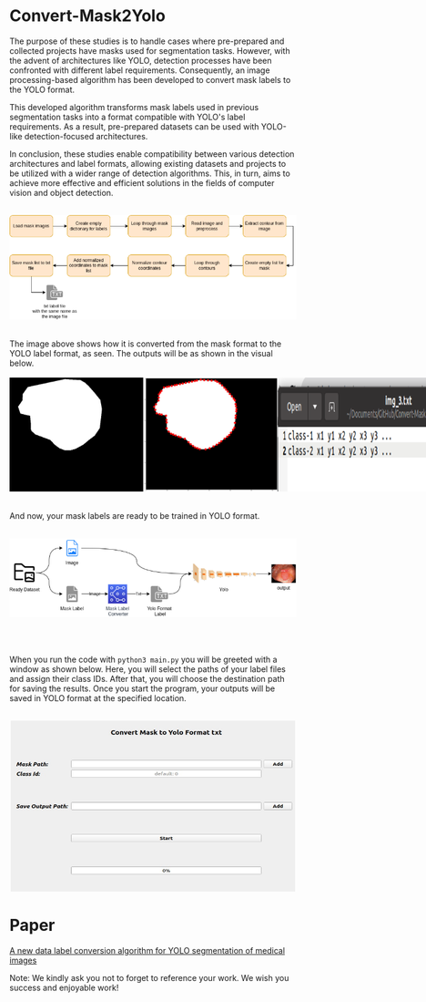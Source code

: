 # Convert-Mask2Yolo

 The purpose of these studies is to handle cases where pre-prepared and collected projects have masks used for segmentation tasks. However, with the advent of architectures like YOLO, detection processes have been confronted with different label requirements. Consequently, an image processing-based algorithm has been developed to convert mask labels to the YOLO format.

 This developed algorithm transforms mask labels used in previous segmentation tasks into a format compatible with YOLO's label requirements. As a result, pre-prepared datasets can be used with YOLO-like detection-focused architectures.
 
 In conclusion, these studies enable compatibility between various detection architectures and label formats, allowing existing datasets and projects to be utilized with a wider range of detection algorithms. This, in turn, aims to achieve more effective and efficient solutions in the fields of computer vision and object detection.
<br><br>
<p align="center">
  <img src="https://github.com/MehmetOKUYAR/Convert-Mask2Yolo/blob/main/images/diagram.png" alt="Görüntü Açıklaması">
</p>

<br>
 The image above shows how it is converted from the mask format to the YOLO label format, as seen. The outputs will be as shown in the visual below.
 <br><br>
<div style="display: flex;">
  <img src="https://github.com/MehmetOKUYAR/Convert-Mask2Yolo/blob/main/images/mask.jpg" alt="Görsel 1" width="250" height="200">
  <img src="https://github.com/MehmetOKUYAR/Convert-Mask2Yolo/blob/main/images/output.png" alt="Görsel 2" width="250" height="200">
  <img src="https://github.com/MehmetOKUYAR/Convert-Mask2Yolo/blob/main/images/output-txt.png" alt="Görsel 3" width="300" height="200">
</div>
<br><br>
And now, your mask labels are ready to be trained in YOLO format.
<br><br>
<p align="center">
  <img src="https://github.com/MehmetOKUYAR/Convert-Mask2Yolo/blob/main/images/labelconv.png" alt="Görüntü Açıklaması">
</p>
<br><br>

When you run the code with `python3 main.py` you will be greeted with a window as shown below. Here, you will select the paths of your label files and assign their class IDs. After that, you will choose the destination path for saving the results. Once you start the program, your outputs will be saved in YOLO format at the specified location.
<br><br>
<p align="center">
  <img src="https://github.com/MehmetOKUYAR/Convert-Mask2Yolo/blob/main/images/arayuz.jpeg" alt="Görüntü Açıklaması"width="500" height="300">
</p>

# Paper

[A new data label conversion algorithm for YOLO segmentation of medical images](https://doi.org/10.1140/epjs/s11734-024-01338-5)

Note: We kindly ask you not to forget to reference your work. We wish you success and enjoyable work!


